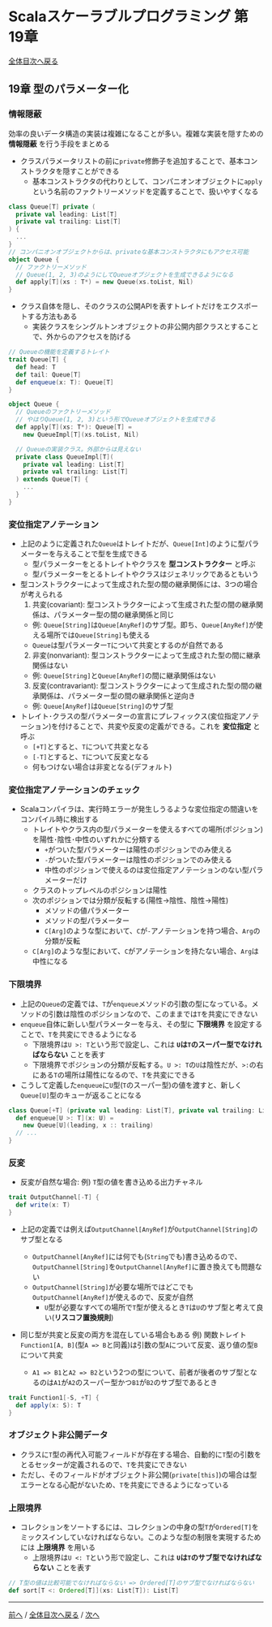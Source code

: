 # Scalaスケーラブルプログラミング 第19章
[全体目次へ戻る](index.md)

## 19章 型のパラメーター化
### 情報隠蔽
効率の良いデータ構造の実装は複雑になることが多い。複雑な実装を隠すための **情報隠蔽** を行う手段をまとめる

- クラスパラメータリストの前に`private`修飾子を追加することで、基本コンストラクタを隠すことができる
  + 基本コンストラクタの代わりとして、コンパニオンオブジェクトに`apply`という名前のファクトリーメソッドを定義することで、扱いやすくなる

```scala
class Queue[T] private (
  private val leading: List[T]
  private val trailing: List[T]
) {
  ...
}
// コンパニオンオブジェクトからは、privateな基本コンストラクタにもアクセス可能
object Queue {
  // ファクトリーメソッド
  // Queue(1, 2, 3)のようにしてQueueオブジェクトを生成できるようになる
  def apply[T](xs : T*) = new Queue(xs.toList, Nil)
}
```

- クラス自体を隠し、そのクラスの公開APIを表すトレイトだけをエクスポートする方法もある
  + 実装クラスをシングルトンオブジェクトの非公開内部クラスとすることで、外からのアクセスを防げる

```scala
// Queueの機能を定義するトレイト
trait Queue[T] {
  def head: T
  def tail: Queue[T]
  def enqueue(x: T): Queue[T]
}

object Queue {
  // Queueのファクトリーメソッド
  // やはりQueue(1, 2, 3)という形でQueueオブジェクトを生成できる
  def apply[T](xs: T*): Queue[T] =
    new QueueImpl[T](xs.toList, Nil)

  // Queueの実装クラス。外部からは見えない
  private class QueueImpl[T](
    private val leading: List[T]
    private val trailing: List[T]
  ) extends Queue[T] {
    ...
  }
}
```

### 変位指定アノテーション
- 上記のように定義された`Queue`はトレイトだが、`Queue[Int]`のように型パラメーターを与えることで型を生成できる
  + 型パラメーターをとるトレイトやクラスを **型コンストラクター** と呼ぶ
  + 型パラメーターをとるトレイトやクラスはジェネリックであるともいう
- 型コンストラクターによって生成された型の間の継承関係には、3つの場合が考えられる
  1. 共変(covariant): 型コンストラクターによって生成された型の間の継承関係は、パラメーター型の間の継承関係と同じ
    * 例: `Queue[String]`は`Queue[AnyRef]`のサブ型。即ち、`Queue[AnyRef]`が使える場所では`Queue[String]`も使える
    * `Queue`は型パラメーター`T`について共変とするのが自然である
  2. 非変(nonvariant): 型コンストラクターによって生成された型の間に継承関係はない
    * 例: `Queue[String]`と`Queue[AnyRef]`の間に継承関係はない
  3. 反変(contravariant): 型コンストラクターによって生成された型の間の継承関係は、パラメーター型の間の継承関係と逆向き
    * 例: `Queue[AnyRef]`は`Queue[String]`のサブ型
- トレイト･クラスの型パラメーターの宣言にプレフィックス(変位指定アノテーション)を付けることで、共変や反変の定義ができる。これを **変位指定** と呼ぶ
  + `[+T]`とすると、`T`について共変となる
  + `[-T]`とすると、`T`について反変となる
  + 何もつけない場合は非変となる(デフォルト)

### 変位指定アノテーションのチェック
- Scalaコンパイラは、実行時エラーが発生しうるような変位指定の間違いをコンパイル時に検出する
  + トレイトやクラス内の型パラメーターを使えるすべての場所(ポジション)を陽性･陰性･中性のいずれかに分類する
    * `+`がついた型パラメーターは陽性のポジションでのみ使える
    * `-`がついた型パラメーターは陰性のポジションでのみ使える
    * 中性のポジションで使えるのは変位指定アノテーションのない型パラメーターだけ
  + クラスのトップレベルのポジションは陽性
  + 次のポジションでは分類が反転する(陽性→陰性、陰性→陽性)
    * メソッドの値パラメーター
    * メソッドの型パラメーター
    * `C[Arg]`のような型において、`C`が`-`アノテーションを持つ場合、`Arg`の分類が反転
  + `C[Arg]`のような型において、`C`がアノテーションを持たない場合、`Arg`は中性になる

### 下限境界
- 上記の`Queue`の定義では、`T`が`enqueue`メソッドの引数の型になっている。メソッドの引数は陰性のポジションなので、このままでは`T`を共変にできない
- `enqueue`自体に新しい型パラメーターを与え、その型に **下限境界** を設定することで、`T`を共変にできるようになる
  + 下限境界は`U >: T`という形で設定し、これは **`U`は`T`のスーパー型でなければならない** ことを表す
  + 下限境界でポジションの分類が反転する。`U >: T`の`U`は陰性だが、`>:`の右にある`T`の場所は陽性になるので、`T`を共変にできる
- こうして定義した`enqueue`に`U`型(`T`のスーパー型)の値を渡すと、新しく`Queue[U]`型のキューが返ることになる

```scala
class Queue[+T] (private val leading: List[T], private val trailing: List[T]) {
  def enqueue[U >: T](x: U) =
    new Queue[U](leading, x :: trailing)
  // ...
}
```

### 反変
- 反変が自然な場合: 例) `T`型の値を書き込める出力チャネル

```scala
trait OutputChannel[-T] {
  def write(x: T)
}
```

- 上記の定義では例えば`OutputChannel[AnyRef]`が`OutputChannel[String]`のサブ型となる
  + `OutputChannel[AnyRef]`には何でも(`String`でも)書き込めるので、`OutputChannel[String]`を`OutputChannel[AnyRef]`に置き換えても問題ない
  + `OutputChannel[String]`が必要な場所ではどこでも`OutputChannel[AnyRef]`が使えるので、反変が自然
    * `U`型が必要なすべての場所で`T`型が使えるとき`T`は`U`のサブ型と考えて良い(**リスコフ置換規則**)

- 同じ型が共変と反変の両方を混在している場合もある 例) 関数トレイト`Function1[A, B]`(型`A => B`と同義)は引数の型`A`について反変、返り値の型`B`について共変
  + `A1 => B1`と`A2 => B2`という2つの型について、前者が後者のサブ型となるのは`A1`が`A2`のスーパー型かつ`B1`が`B2`のサブ型であるとき

```scala
trait Function1[-S, +T] {
  def apply(x: S): T
}
```

### オブジェクト非公開データ
- クラスに`T`型の再代入可能フィールドが存在する場合、自動的に`T`型の引数をとるセッターが定義されるので、`T`を共変にできない
- ただし、そのフィールドがオブジェクト非公開(`private[this]`)の場合は型エラーとなる心配がないため、`T`を共変にできるようになっている

### 上限境界
- コレクションをソートするには、コレクションの中身の型`T`が`Ordered[T]`をミックスインしていなければならない。このような型の制限を実現するためには **上限境界** を用いる
  + 上限境界は`U <: T`という形で設定し、これは **`U`は`T`のサブ型でなければならない** ことを表す

```scala
// T型の値は比較可能でなければならない => Ordered[T]のサブ型でなければならない
def sort[T <: Ordered[T]](xs: List[T]): List[T]
```

***

[前へ](c18.md) /
[全体目次へ戻る](index.md) /
[次へ](c20.md)
